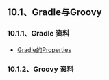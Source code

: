 ## 10.1、Gradle与Groovy


### 10.1.1、Gradle 资料
- [Gradle的Properties](http://blog.csdn.net/eastlhu/article/details/50206287)


### 10.1.2、Groovy 资料


